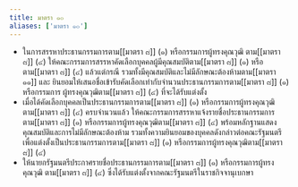 ```yaml
---
title: มาตรา ๑๐
aliases: ['มาตรา ๑๐']
---
```


- ในการสรรหาประธานกรรมการตาม[[มาตรา ๘]] (๑) หรือกรรมการผู้ทรงคุณวุฒิ ตาม[[มาตรา ๘]] (๔) ให้คณะกรรมการสรรหาคัดเลือกบุคคลผู้มีคุณสมบัติตาม[[มาตรา ๘]] (๑) หรือ ตาม[[มาตรา ๘]] (๔) แล้วแต่กรณี รวมทั้งมีคุณสมบัติและไม่มีลักษณะต้องห้ามตาม[[มาตรา ๑๑]] และ ยินยอมให้เสนอชื่อเข้ารับคัดเลือกเท่ากับจำนวนประธานกรรมการตาม[[มาตรา ๘]] (๑) หรือกรรมการ ผู้ทรงคุณวุฒิตาม[[มาตรา ๘]] (๔) ที่จะได้รับแต่งตั้ง
- เมื่อได้คัดเลือกบุคคลเป็นประธานกรรมการตาม[[มาตรา ๘]] (๑) หรือกรรมการผู้ทรงคุณวุฒิ ตาม[[มาตรา ๘]] (๔) ครบจำนวนแล้ว ให้คณะกรรมการสรรหาแจ้งรายชื่อประธานกรรมการตาม[[มาตรา ๘]] (๑) หรือกรรมการผู้ทรงคุณวุฒิตาม[[มาตรา ๘]] (๔) พร้อมหลักฐานแสดงคุณสมบัติและการไม่มีลักษณะต้องห้าม รวมทั้งความยินยอมของบุคคลดังกล่าวต่อคณะรัฐมนตรีเพื่อแต่งตั้งเป็นประธานกรรมการตาม[[มาตรา ๘]] (๑) หรือกรรมการผู้ทรงคุณวุฒิตาม[[มาตรา ๘]] (๔)
- ให้นายกรัฐมนตรีประกาศรายชื่อประธานกรรมการตาม[[มาตรา ๘]] (๑) หรือกรรมการผู้ทรงคุณวุฒิ ตาม[[มาตรา ๘]] (๔) ซึ่งได้รับแต่งตั้งจากคณะรัฐมนตรีในราชกิจจานุเบกษา
